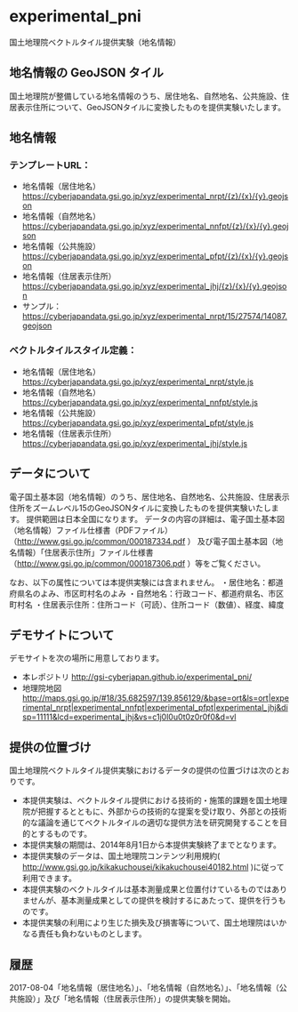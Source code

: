 experimental_pni
================
国土地理院ベクトルタイル提供実験（地名情報）

## 地名情報の GeoJSON タイル
国土地理院が整備している地名情報のうち、居住地名、自然地名、公共施設、住居表示住所について、GeoJSONタイルに変換したものを提供実験いたします。

## 地名情報
### テンプレートURL：
- 地名情報（居住地名）
https://cyberjapandata.gsi.go.jp/xyz/experimental_nrpt/{z}/{x}/{y}.geojson
- 地名情報（自然地名）
https://cyberjapandata.gsi.go.jp/xyz/experimental_nnfpt/{z}/{x}/{y}.geojson
- 地名情報（公共施設）
https://cyberjapandata.gsi.go.jp/xyz/experimental_pfpt/{z}/{x}/{y}.geojson
- 地名情報（住居表示住所）
https://cyberjapandata.gsi.go.jp/xyz/experimental_jhj/{z}/{x}/{y}.geojson
- サンプル：
https://cyberjapandata.gsi.go.jp/xyz/experimental_nrpt/15/27574/14087.geojson

### ベクトルタイルスタイル定義： 
- 地名情報（居住地名） 
https://cyberjapandata.gsi.go.jp/xyz/experimental_nrpt/style.js
- 地名情報（自然地名） 
https://cyberjapandata.gsi.go.jp/xyz/experimental_nnfpt/style.js
- 地名情報（公共施設） 
https://cyberjapandata.gsi.go.jp/xyz/experimental_pfpt/style.js
- 地名情報（住居表示住所） 
https://cyberjapandata.gsi.go.jp/xyz/experimental_jhj/style.js

## データについて
電子国土基本図（地名情報）のうち、居住地名、自然地名、公共施設、住居表示住所をズームレベル15のGeoJSONタイルに変換したものを提供実験いたします。
提供範囲は日本全国になります。
データの内容の詳細は、電子国土基本図（地名情報）ファイル仕様書（PDFファイル）（http://www.gsi.go.jp/common/000187334.pdf ）
及び電子国土基本図（地名情報）「住居表示住所」ファイル仕様書（http://www.gsi.go.jp/common/000187306.pdf ）等をご覧ください。

なお、以下の属性については本提供実験には含まれません。
・居住地名：都道府県名のよみ、市区町村名のよみ
・自然地名：行政コード、都道府県名、市区町村名
・住居表示住所：住所コード（可読）、住所コード（数値）、経度、緯度


## デモサイトについて
デモサイトを次の場所に用意しております。
- 本レポジトリ
http://gsi-cyberjapan.github.io/experimental_pni/
- 地理院地図
http://maps.gsi.go.jp/#18/35.682597/139.856129/&base=ort&ls=ort|experimental_nrpt|experimental_nnfpt|experimental_pfpt|experimental_jhj&disp=11111&lcd=experimental_jhj&vs=c1j0l0u0t0z0r0f0&d=vl

## 提供の位置づけ
国土地理院ベクトルタイル提供実験におけるデータの提供の位置づけは次のとおりです。
- 本提供実験は、ベクトルタイル提供における技術的・施策的課題を国土地理院が把握するとともに、外部からの技術的な提案を受け取り、外部との技術的な議論を通じてベクトルタイルの適切な提供方法を研究開発することを目的とするものです。
- 本提供実験の期間は、2014年8月1日から本提供実験終了までとなります。
- 本提供実験のデータは、国土地理院コンテンツ利用規約( http://www.gsi.go.jp/kikakuchousei/kikakuchousei40182.html )に従って利用できます。
- 本提供実験のベクトルタイルは基本測量成果と位置付けているものではありませんが、基本測量成果としての提供を検討するにあたって、提供を行うものです。
- 本提供実験の利用により生じた損失及び損害等について、国土地理院はいかなる責任も負わないものとします。

## 履歴
2017-08-04「地名情報（居住地名）」、「地名情報（自然地名）」、「地名情報（公共施設）」及び「地名情報（住居表示住所）」の提供実験を開始。
